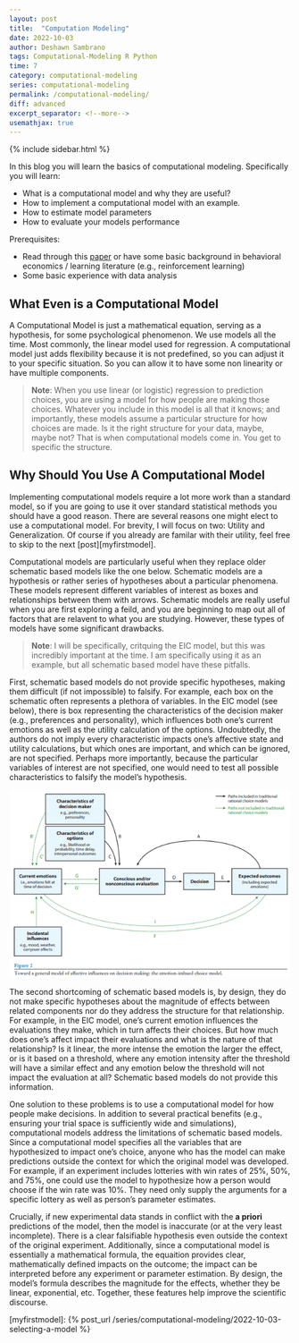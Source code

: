 ```yaml
---
layout: post
title:  "Computation Modeling"
date: 2022-10-03
author: Deshawn Sambrano
tags: Computational-Modeling R Python
time: 7
category: computational-modeling
series: computational-modeling
permalink: /computational-modeling/
diff: advanced
excerpt_separator: <!--more-->
usemathjax: true
---
```


{% include sidebar.html %}

<section class="takeaways series">

In this blog you will learn the basics of computational modeling. Specifically you will learn:
- What is a computational model and why they are useful?
- How to implement a computational model with an example.
- How to estimate model parameters
- How to evaluate your models performance

Prerequisites:
- Read through this [paper][holt] or have some basic background in behavioral economics / learning literature (e.g., reinforcement learning)
- Some basic experience with data analysis

</section>

## What Even is a Computational Model
<!-- excerpt-start -->


A Computational Model is just a mathematical equation, serving as a hypothesis, for some psychological phenomenon.
We use models all the time.
Most commonly, the linear model used for regression.
A computational model just adds flexibility because it is not predefined, so you can adjust it to your specific situation.
So you can allow it to have some non linearity or have multiple components.
>**Note**: When you use linear (or logistic) regression to prediction choices, you are using a model for how people are making those choices. Whatever you include in this model is all that it knows; and importantly, these models assume a particular structure for how choices are made. Is it the right structure for your data, maybe, maybe not? That is when computational models come in. You get to specific the structure.

## Why Should You Use A Computational Model

Implementing computational models require a lot more work than a standard model, so if you are going to use it over standard statistical methods you should have a good reason.
There are several reasons one might elect to use a computational model.
For brevity, I will focus on two: Utility and Generalization.
Of course if you already are familar with their utility, feel free to skip to the next [post][myfirstmodel].

Computational models are particularly useful when they replace older schematic based models like the one below.
Schematic models are a hypothesis or rather series of hypotheses about a particular phenomena.
These models represent different variables of interest as boxes and relationships between them with arrows.
Schematic models are really useful when you are first exploring a feild, and you are beginning to map out all of factors that are relavent to what you are studying.
However, these types of models have some significant drawbacks.
> **Note**: I will be specifically, critquing the EIC model, but this was incredibly important at the time. I am specifically using it as an example, but all schematic based model have these pitfalls.

First, schematic based models do not provide specific hypotheses, making them difficult (if not impossible) to falsify.
For example, each box on the schematic often represents a plethora of variables.
In the EIC model (see below), there is box representing the characteristics of the decision maker (e.g., preferences and personality), which influences both one’s current emotions as well as the utility calculation of the options.
Undoubtedly, the authors do not imply every characteristic impacts one’s affective state and utility calculations, but which ones are important, and which can be ignored, are not specified.
Perhaps more importantly, because the particular variables of interest are not specified, one would need to test all possible characteristics to falsify the model’s hypothesis.

![EIC an Example Schematic Based Model][schematic]


The second shortcoming of schematic based models is, by design, they do not make specific hypotheses about the magnitude of effects between related components nor do they address the structure for that relationship.
For example, in the EIC model, one’s current emotion influences the evaluations they make, which in turn affects their choices.
But how much does one’s affect impact their evaluations and what is the nature of that relationship?
Is it linear, the more intense the emotion the larger the effect, or is it based on a threshold, where any emotion intensity after the threshold will have a similar effect and any emotion below the threshold will not impact the evaluation at all?
Schematic based models do not provide this information.

One solution to these problems is to use a computational model for how people make decisions.
In addition to several practical benefits (e.g., ensuring your trial space is sufficiently wide and simulations), computational models address the limitations of schematic based models.
Since a computational model specifies all the variables that are hypothesized to impact one’s choice, anyone who has the model can make predictions outside the context for which the original model was developed.
For example, if an experiment includes lotteries with win rates of 25%, 50%, and 75%, one could use the model to hypothesize how a person would choose if the win rate was 10%.
They need only supply the arguments for a specific lottery as well as person’s parameter estimates.

Crucially, if new experimental data stands in conflict with the **a priori** predictions of the model, then the model is inaccurate (or at the very least incomplete).
There is a clear falsifiable hypothesis even outside the context of the original experiment.
Additionally, since a computational model is essentially a mathematical formula, the equaition provides clear, mathematically defined impacts on the outcome; the impact can be interpreted before any experiment or parameter estimation.
By design, the model’s formula describes the magnitude for the effects, whether they be linear, exponential, etc.
Together, these features help improve the scientific discourse.



[holt]: /assets/papers/Holt2002_RiskAversionIncentives_enhanced_opt.pdf "Holt & Laury 2002"
[img]: /assets/imgs/cd.png
[schematic]: /assets/imgs/schematic_model.png "EIC an Example Schematic Based Model"
[myfirstmodel]: {% post_url /series/computational-modeling/2022-10-03-selecting-a-model %}
